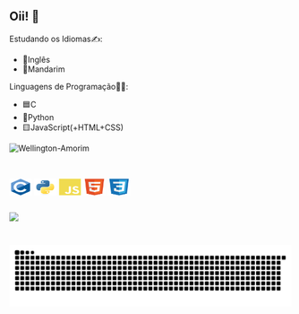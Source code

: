 ## Oii! 👋

Estudando os Idiomas✍:
- 🗽Inglês
- 🐲Mandarim

Linguagens de Programação👨‍💻:
- 🟦C
- 🐍Python
- 🟨JavaScript(+HTML+CSS)

<div>

![Wellington-Amorim](https://github-readme-stats.vercel.app/api?username=Wellington-Amorim&show_icons=true&theme=tokyonight)

</div>

   ##

<div style="display: inline_block"><br>
  <img align="center" alt="Wellington-C" height="30" width="40" src="https://raw.githubusercontent.com/devicons/devicon/master/icons/c/c-original.svg">
  <img align="center" alt="Wellington-Python" height="30" width="40" src="https://raw.githubusercontent.com/devicons/devicon/master/icons/python/python-original.svg">
  <img align="center" alt="Wellington-Js" height="30" width="40" src="https://raw.githubusercontent.com/devicons/devicon/master/icons/javascript/javascript-plain.svg">
  <img align="center" alt="Wellington-HTML" height="30" width="40" src="https://raw.githubusercontent.com/devicons/devicon/master/icons/html5/html5-original.svg">
  <img align="center" alt="Wellington-CSS" height="30" width="40" src="https://raw.githubusercontent.com/devicons/devicon/master/icons/css3/css3-original.svg">
</div>
  
  ##
 
<div> 
 
  <a href="https://www.linkedin.com/in/wellington-amorim-8a223b296?utm_source=share&utm_campaign=share_via&utm_content=profile&utm_medium=ios_app" target="_blank"><img src="https://img.shields.io/badge/-LinkedIn-%230077B5?style=for-the-badge&logo=linkedin&logoColor=white" target="_blank"></a> 
  
</div>

#

<picture align="center">
  <source media="(prefers-color-scheme: dark)" srcset="https://raw.githubusercontent.com/Wellington-Amorim/Wellington-Amorim/output/github-contribution-grid-snake-dark.svg">
  <source media="(prefers-color-scheme: light)" srcset="https://raw.githubusercontent.com/Wellington-Amorim/Wellington-Amorim/output/github-contribution-grid-snake-dark.svg">
  <img align="center" alt="github contribution grid snake animation" src="https://raw.githubusercontent.com/Wellington-Amorim/Wellington-Amorim/output/github-contribution-grid-snake.svg">
</picture>
